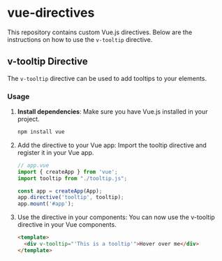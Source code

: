 # vue-directives

This repository contains custom Vue.js directives. Below are the instructions on how to use the `v-tooltip` directive.

## v-tooltip Directive

The `v-tooltip` directive can be used to add tooltips to your elements.

### Usage

1. **Install dependencies**:
   Make sure you have Vue.js installed in your project.

   ```sh
   npm install vue
   ```

2. Add the directive to your Vue app: Import the tooltip directive and register it in your Vue app.

   ```js
   // app.vue
   import { createApp } from 'vue';
   import tooltip from "./tooltip.js";

   const app = createApp(App);
   app.directive('tooltip', tooltip);
   app.mount('#app');
   ```

3. Use the directive in your components: You can now use the v-tooltip directive in your Vue components.

   ```html
   <template>
     <div v-tooltip="'This is a tooltip'">Hover over me</div>
   </template>
   ```

